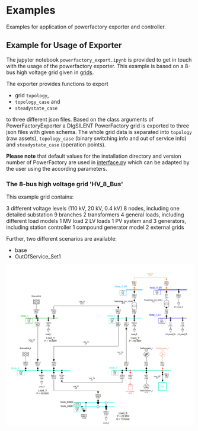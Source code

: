 # Examples

Examples for application of powerfactory exporter and controller.

## Example for Usage of Exporter

The jupyter notebook `powerfactory_export.ipynb` is provided to get in touch with the usage of the powerfactory exporter.
This example is based on a 8-bus high voltage grid given in [grids][link_to_example_grids].

The exporter provides functions to export

+ grid `topology`,
+ `topology_case` and
+ `steadystate_case`

to three different json files.
Based on the class arguments of PowerFactoryExporter a DIgSILENT PowerFactory grid is exported to three json files with given schema. The whole grid data is separated into `topology` (raw assets), `topology_case` (binary switching info and out of service info) and `steadystate_case` (operation points).

**Please note** that default values for the installation directory and version number of PowerFactory are used in [interface.py][link_to_interface] which can be adapted by the user using the according parameters.

### The 8-bus high voltage grid 'HV_8_Bus'

This example grid contains:

3 different voltage levels (110 kV, 20 kV, 0.4 kV)
8 nodes, including one detailed substation
9 branches
2 transformers
4 general loads, including different load models
1 MV load
2 LV loads
1 PV system and 3 generators, including station controller
1 compound generator model
2 external grids

Further, two different scenarios are available:

+ base
+ OutOfService_Set1

![HV_8_Bus grid](./grids/HV_8_Bus.png)

[link_to_example_grids]: ./grids
[link_to_interface]: ../powerfactory_utils/interface.py

